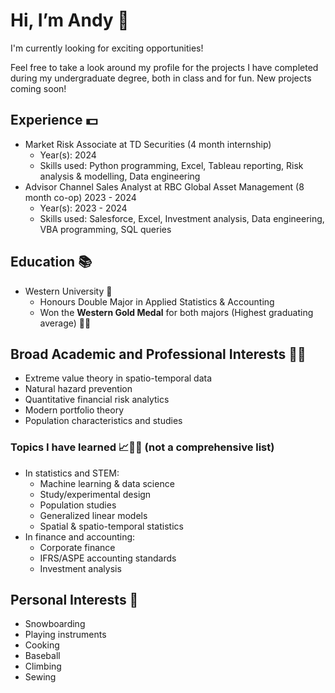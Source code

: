 # Hi, I’m Andy 👋

I'm currently looking for exciting opportunities!

Feel free to take a look around my profile for the projects I have completed during my undergraduate degree, both in class and for fun. New projects coming soon!

## Experience 💵
- Market Risk Associate at TD Securities (4 month internship)
  - Year(s): 2024
  - Skills used: Python programming, Excel, Tableau reporting, Risk analysis & modelling, Data engineering
- Advisor Channel Sales Analyst at RBC Global Asset Management (8 month co-op) 2023 - 2024
  - Year(s): 2023 - 2024
  - Skills used: Salesforce, Excel, Investment analysis, Data engineering, VBA programming, SQL queries
 
## Education 📚
- Western University 🐎
  - Honours Double Major in Applied Statistics & Accounting
  - Won the **Western Gold Medal** for both majors (Highest graduating average) 🥇🥇
 
## Broad Academic and Professional Interests 🧗‍♂️
- Extreme value theory in spatio-temporal data
- Natural hazard prevention
- Quantitative financial risk analytics
- Modern portfolio theory
- Population characteristics and studies

### Topics I have learned 📈🧑‍🔬 (not a comprehensive list)

- In statistics and STEM:
  - Machine learning & data science
  - Study/experimental design
  - Population studies
  - Generalized linear models
  - Spatial & spatio-temporal statistics
- In finance and accounting:
  - Corporate finance
  - IFRS/ASPE accounting standards
  - Investment analysis
 
## Personal Interests 🗻
- Snowboarding
- Playing instruments
- Cooking
- Baseball
- Climbing
- Sewing
